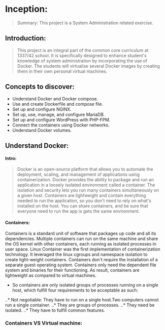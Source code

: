 # Inception:
> Summary:  This project is a System Administration related exercise.

## Introduction:
> This project is an integral part of the common core curriculum at 1337/42
school. It is specifically designed to enhance student's knowledge of system
administration by incorporating the use of Docker.
The students will virtualise several Docker images by creating them in their
own personal virtual machines.

## Concepts to discover:
- Understand Docker and Docker compose.
- Use and create Dockerfile and compose file.
- Set up and configure NGINX.
- Set up, use, manage, and configure MariaDB.
- Set up and configure WordPress with PHP-FPM.
- Connect the containers using Docker networks.
- Understand Docker volumes.

## Understand Docker:

#### Intro:
> Docker is an open-source platform that allows you to automate the deployment,
scaling, and management of applications using containerization. Docker provides
the ability to package and run an application in a loosely isolated environment
called a container. The isolation and security lets you run many containers
simultaneously on a given host. Containers are lightweight and contain everything needed
to run the application, so you don't need to rely on what's installed on the host. You can
share containers, and be sure that everyone need to run the app is gets the same
environment.

#### Containers: 

Containers is a standard unit of software that packages up code and all its
dependencies. Multiple containers can run on the same machine and share the OS kernel with
other containers, each running as isolated processes in user space.
Linux Container was the first implementation of containerization technology. It leveraged
the linux cgroups and namespace isolation to create light-weight containers. Containers
don't require the installation of a separate guest operating system. Containers only need
the dependent file system and binaries for their functioning. As result, containers are
lightweight as compared to virtual machines. 
- So containers are only isolated groups of processes running on a single host, which
  fulfill four requirements to be acceptable as such:

..* Not negotiable: They have to run on a single host.Two computers cannot run a single
container.
..* They are groups of processes.
..* They need be isolated.
..* They have to fulfill common features.

### Containers VS Virtual machine:
